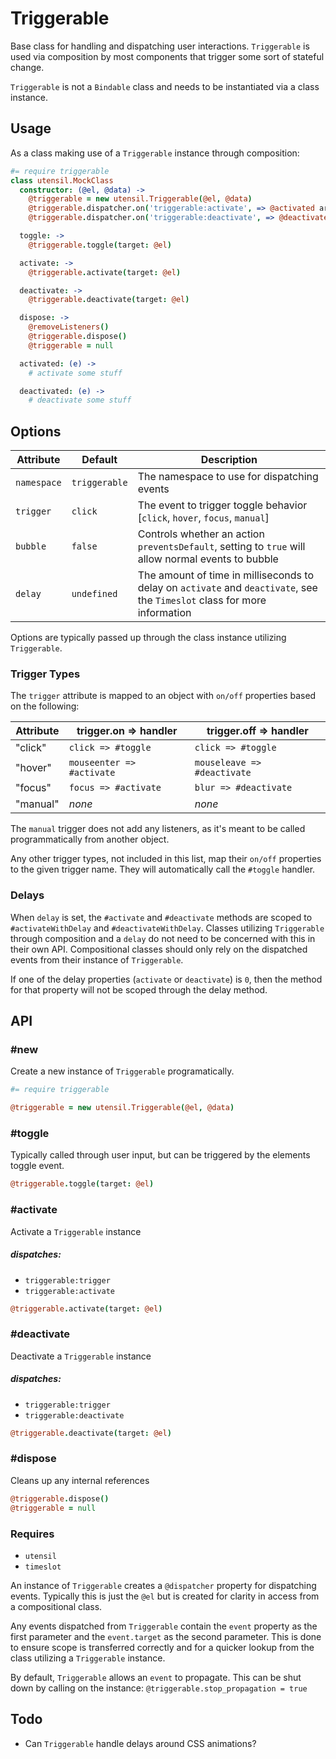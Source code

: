 
# Triggerable
Base class for handling and dispatching user interactions. `Triggerable`
is used via composition by most components that trigger some sort of
stateful change.

`Triggerable` is not a `Bindable` class and needs to be instantiated via
a class instance.

## Usage
As a class making use of a `Triggerable` instance through composition:

```coffee
#= require triggerable
class utensil.MockClass
  constructor: (@el, @data) ->
    @triggerable = new utensil.Triggerable(@el, @data)
    @triggerable.dispatcher.on('triggerable:activate', => @activated arguments...)
    @triggerable.dispatcher.on('triggerable:deactivate', => @deactivated arguments...)

  toggle: ->
    @triggerable.toggle(target: @el)

  activate: ->
    @triggerable.activate(target: @el)

  deactivate: ->
    @triggerable.deactivate(target: @el)

  dispose: ->
    @removeListeners()
    @triggerable.dispose()
    @triggerable = null

  activated: (e) ->
    # activate some stuff

  deactivated: (e) ->
    # deactivate some stuff
```

## Options

Attribute   | Default       | Description
----------- | ------------- | -------------------------------------------
`namespace` | `triggerable` | The namespace to use for dispatching events
`trigger`   | `click`       | The event to trigger toggle behavior [`click`, `hover`, `focus`, `manual`]
`bubble`    | `false`       | Controls whether an action `preventsDefault`, setting to `true` will allow normal events to bubble
`delay`     | `undefined`   | The amount of time in milliseconds to delay on `activate` and `deactivate`, see the `Timeslot` class for more information

Options are typically passed up through the class instance utilizing
`Triggerable`.


### Trigger Types
The `trigger` attribute is mapped to an object with `on/off` properties
based on the following:

Attribute  | trigger.on => handler     | trigger.off => handler
---------- | ------------------------- | --------------------------------------
"click"    | `click => #toggle`        | `click => #toggle`
"hover"    | `mouseenter => #activate` | `mouseleave => #deactivate`
"focus"    | `focus => #activate`      | `blur => #deactivate`
"manual"   | _none_                    | _none_

The `manual` trigger does not add any listeners, as it's meant to be
called programmatically from another object.

Any other trigger types, not included in this list, map their `on/off`
properties to the given trigger name. They will automatically call the
`#toggle` handler.

### Delays
When `delay` is set, the `#activate` and `#deactivate` methods are
scoped to `#activateWithDelay` and `#deactivateWithDelay`. Classes
utilizing `Triggerable` through composition and a `delay` do not need to
be concerned with this in their own API. Compositional classes should
only rely on the dispatched events from their instance of `Triggerable`.

If one of the delay properties (`activate` or `deactivate`) is `0`, then
the method for that property will not be scoped through the delay
method.


## API

### #new
Create a new instance of `Triggerable` programatically. 

```coffee
#= require triggerable

@triggerable = new utensil.Triggerable(@el, @data)
```

### #toggle
Typically called through user input, but can be triggered by the
elements toggle event.

```coffee
@triggerable.toggle(target: @el)
```

### #activate
Activate a `Triggerable` instance

##### dispatches:
- `triggerable:trigger`
- `triggerable:activate`

```coffee
@triggerable.activate(target: @el)
```

### #deactivate
Deactivate a `Triggerable` instance

##### dispatches:
- `triggerable:trigger`
- `triggerable:deactivate`

```coffee
@triggerable.deactivate(target: @el)
```

### #dispose
Cleans up any internal references 

```coffee
@triggerable.dispose()
@triggerable = null
```

### Requires
- `utensil`
- `timeslot`

An instance of `Triggerable` creates a `@dispatcher` property for
dispatching events. Typically this is just the `@el` but is created for
clarity in access from a compositional class.

Any events dispatched from `Triggerable` contain the `event` property as
the first parameter and the `event.target` as the second parameter. This
is done to ensure scope is transferred correctly and for a quicker
lookup from the class utilizing a `Triggerable` instance.

By default, `Triggerable` allows an `event` to propagate. This can be
shut down by calling on the instance: `@triggerable.stop_propagation =
true`


## Todo
- Can `Triggerable` handle delays around CSS animations?

